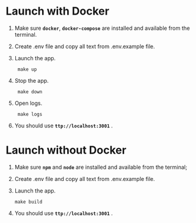 # Launch with Docker

1.  Make sure **`docker`**, **`docker-compose`** are installed and available from the terminal.

2.  Create .env file and copy all text from .env.example file.

3.  Launch the app.

         make up

4.  Stop the app.

         make down

5.  Open logs.

         make logs

6.  You should use **`ttp://localhost:3001`** .

# Launch without Docker

1.  Make sure **`npm`** and **`node`** are installed and available from the terminal;

2.  Create .env file and copy all text from .env.example file.

3.  Launch the app.

        make build

4.  You should use **`ttp://localhost:3001`** .
